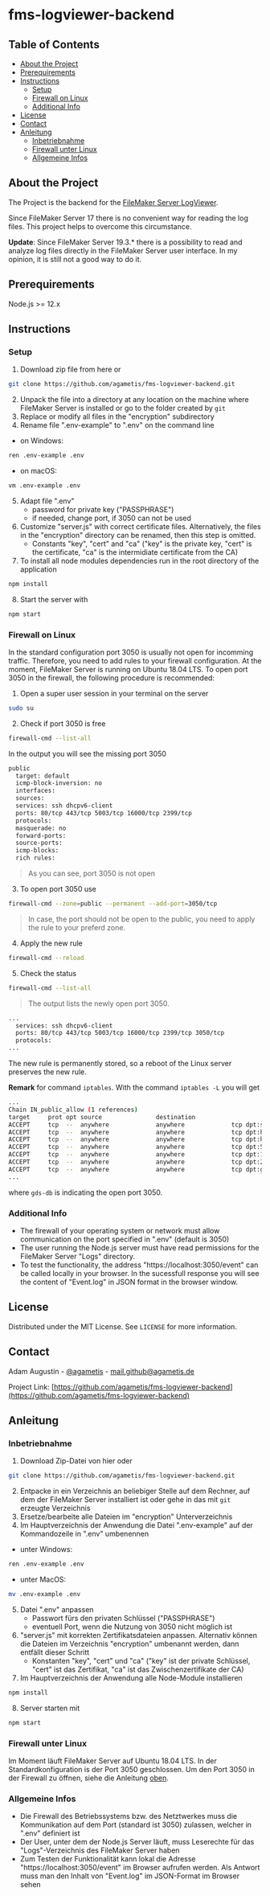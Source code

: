 # fms-logviewer-backend

## Table of Contents

- [About the Project](#about-the-project)
- [Prerequirements](#prerequirements)
- [Instructions](#instructions)
  - [Setup](#setup)
  - [Firewall on Linux](#firewall-on-linux)
  - [Additional Info](#additional-info)
- [License](#license)
- [Contact](#contact)
- [Anleitung](#anleitung)
  - [Inbetriebnahme](#inbetriebnahme)
  - [Firewall unter Linux](#firewall-unter-linux)
  - [Allgemeine Infos](#allgemeine-infos)

## About the Project

The Project is the backend for the [FileMaker Server LogViewer](https://github.com/agametis/fms-logviewer-frontend).

Since FileMaker Server 17 there is no convenient way for reading the log files. This project helps to overcome this circumstance.

**Update**: Since FileMaker Server 19.3.* there is a possibility to read and analyze log files directly in the FileMaker Server user interface. In my opinion, it is still not a good way to do it.

## Prerequirements

Node.js >= 12.x

## Instructions

### Setup

1. Download zip file from here or

```bash
git clone https://github.com/agametis/fms-logviewer-backend.git
```

2. Unpack the file into a directory at any location on the machine where FileMaker Server is installed or go to the folder created by <code>git</code>
3. Replace or modify all files in the "encryption" subdirectory
4. Rename file ".env-example" to ".env" on the command line

- on Windows:

```bash
ren .env-example .env
```

- on macOS:

```bash
vm .env-example .env
```

5. Adapt file ".env"
   - password for private key ("PASSPHRASE")
   - if needed, change port, if 3050 can not be used
6. Customize "server.js" with correct certificate files. Alternatively, the files in the "encryption" directory can be renamed, then this step is omitted.
   - Constants "key", "cert" and "ca" ("key" is the private key, "cert" is the certificate, "ca" is the intermidiate certificate from the CA)
7. To install all node modules dependencies run in the root directory of the application

```bash
npm install
```

8. Start the server with

```bash
npm start
```

### Firewall on Linux

In the standard configuration port 3050 is usually not open for incomming traffic. Therefore, you need to add rules to your firewall configuration. At the moment, FileMaker Server is running on Ubuntu 18.04 LTS. To open port 3050 in the firewall, the following procedure is recommended:

1. Open a super user session in your terminal on the server

```bash
sudo su
```

2. Check if port 3050 is free

```bash
firewall-cmd --list-all
```

In the output you will see the missing port 3050

```bash
public
  target: default
  icmp-block-inversion: no
  interfaces:
  sources:
  services: ssh dhcpv6-client
  ports: 80/tcp 443/tcp 5003/tcp 16000/tcp 2399/tcp
  protocols:
  masquerade: no
  forward-ports:
  source-ports:
  icmp-blocks:
  rich rules:
```

> As you can see, port 3050 is not open

3. To open port 3050 use

```bash
firewall-cmd --zone=public --permanent --add-port=3050/tcp
```

> In case, the port should not be open to the public, you need to apply the rule to your preferd zone.

4. Apply the new rule

```bash
firewall-cmd --reload
```

5. Check the status

```bash
firewall-cmd --list-all
```

> The output lists the newly open port 3050.

```bash
...
  services: ssh dhcpv6-client
  ports: 80/tcp 443/tcp 5003/tcp 16000/tcp 2399/tcp 3050/tcp
  protocols:
...
```

The new rule is permanently stored, so a reboot of the Linux server preserves the new rule.

**Remark** for command <code>iptables</code>. With the command <code>iptables -L</code> you will get

```bash
...
Chain IN_public_allow (1 references)
target     prot opt source               destination
ACCEPT     tcp  --  anywhere             anywhere             tcp dpt:ssh ctstate NEW
ACCEPT     tcp  --  anywhere             anywhere             tcp dpt:http ctstate NEW
ACCEPT     tcp  --  anywhere             anywhere             tcp dpt:https ctstate NEW
ACCEPT     tcp  --  anywhere             anywhere             tcp dpt:5003 ctstate NEW
ACCEPT     tcp  --  anywhere             anywhere             tcp dpt:16000 ctstate NEW
ACCEPT     tcp  --  anywhere             anywhere             tcp dpt:2399 ctstate NEW
ACCEPT     tcp  --  anywhere             anywhere             tcp dpt:gds-db ctstate NEW
...
```
where <code>gds-db</code> is indicating the open port 3050.


### Additional Info

- The firewall of your operating system or network must allow communication on the port specified in ".env" (default is 3050)
- The user running the Node.js server must have read permissions for the FileMaker Server "Logs" directory.
- To test the functionality, the address "https://localhost:3050/event" can be called locally in your browser. In the sucessfull response you will see the content of "Event.log" in JSON format in the browser window.

## License

Distributed under the MIT License. See `LICENSE` for more information.

## Contact

Adam Augustin - [@agametis](https://twitter.com/agametis) - mail.github@agametis.de

Project Link: [https://github.com/agametis/fms-logviewer-backend](https://github.com/agametis/fms-logviewer-backend)

## Anleitung

### Inbetriebnahme

1. Download Zip-Datei von hier oder

```bash
git clone https://github.com/agametis/fms-logviewer-backend.git
```

2. Entpacke in ein Verzeichnis an beliebiger Stelle auf dem Rechner, auf dem der FileMaker Server installiert ist oder gehe in das mit <code>git</code> erzeugte Verzeichnis
3. Ersetze/bearbeite alle Dateien im "encryption" Unterverzeichnis
4. Im Hauptverzeichnis der Anwendung die Datei ".env-example" auf der Kommandozeile in ".env" umbenennen
- unter Windows:

```bash
ren .env-example .env
```

- unter MacOS:

```bash
mv .env-example .env
```

5. Datei ".env" anpassen
   - Passwort fürs den privaten Schlüssel ("PASSPHRASE")
   - eventuell Port, wenn die Nutzung von 3050 nicht möglich ist
6. "server.js" mit korrekten Zertifikatsdateien anpassen. Alternativ können die Dateien im Verzeichnis "encryption" umbenannt werden, dann entfällt dieser Schritt
   - Konstanten "key", "cert" und "ca" ("key" ist der private Schlüssel, "cert" ist das Zertifikat, "ca" ist das Zwischenzertifikate der CA)
7. Im Hauptverzeichnis der Anwendung alle Node-Module installieren

```bash
npm install
```

8. Server starten mit

```bash
npm start
```
### Firewall unter Linux

Im Moment läuft FileMaker Server auf Ubuntu 18.04 LTS. In der Standardkonfiguration is der Port 3050 geschlossen. Um den Port 3050 in der Firewall zu öffnen, siehe die Anleitung [oben](#firewall-on-linux).

### Allgemeine Infos

- Die Firewall des Betriebssystems bzw. des Netztwerkes muss die Kommunikation auf dem Port (standard ist 3050) zulassen, welcher in ".env" definiert ist
- Der User, unter dem der Node.js Server läuft, muss Leserechte für das "Logs"-Verzeichnis des FileMaker Server haben
- Zum Testen der Funktionalität kann lokal die Adresse "https://localhost:3050/event" im Browser aufrufen werden. Als Antwort muss man den Inhalt von "Event.log" im JSON-Format im Browser sehen
